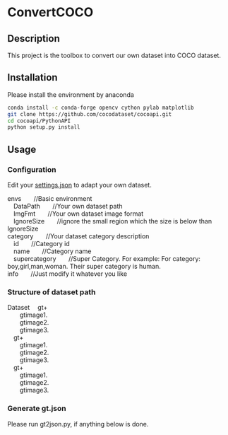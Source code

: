 # ConvertCOCO
## Description
This project is the toolbox to convert our own dataset into COCO dataset.

## Installation
Please install the environment by anaconda

```bash
conda install -c conda-forge opencv cython pylab matplotlib
git clone https://github.com/cocodataset/cocoapi.git
cd cocoapi/PythonAPI
python setup.py install
```
## Usage
### Configuration
Edit your [settings.json](https://github.com/MELSunny/ConvertCOCO/blob/master/settings.json) to adapt your own dataset.  

envs&emsp;&emsp;//Basic environment  
&emsp;DataPath&emsp;&emsp;//Your own dataset path  
&emsp;ImgFmt&emsp;&emsp;//Your own dataset image format  
&emsp;IgnoreSize&emsp;&emsp;//ignore the small region which the size is below than IgnoreSize  
category&emsp;&emsp;//Your dataset category description  
&emsp;id&emsp;&emsp;//Category id  
&emsp;name&emsp;&emsp;//Category name  
&emsp;supercategory&emsp;&emsp;//Super Category. For example: For category: boy,girl,man,woman. Their super category is human.  
info&emsp;&emsp;//Just modify it whatever you like
### Structure of dataset path
Dataset
&emsp;gt+<category name1>  
&emsp;&emsp;gtimage1.<ImgFmt>  
&emsp;&emsp;gtimage2.<ImgFmt>  
&emsp;&emsp;gtimage3.<ImgFmt>  
&emsp;gt+<category name2>  
&emsp;&emsp;gtimage1.<ImgFmt>  
&emsp;&emsp;gtimage2.<ImgFmt>  
&emsp;&emsp;gtimage3.<ImgFmt>  
&emsp;gt+<category name3>  
&emsp;&emsp;gtimage1.<ImgFmt>  
&emsp;&emsp;gtimage2.<ImgFmt>  
&emsp;&emsp;gtimage3.<ImgFmt>  
### Generate gt.json  
Please run gt2json.py, if anything below is done.
